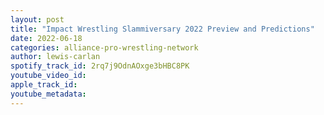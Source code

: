 ```yaml
---
layout: post
title: "Impact Wrestling Slammiversary 2022 Preview and Predictions"
date: 2022-06-18
categories: alliance-pro-wrestling-network
author: lewis-carlan
spotify_track_id: 2rq7j9OdnAOxge3bHBC8PK
youtube_video_id: 
apple_track_id: 
youtube_metadata: 
---
```

